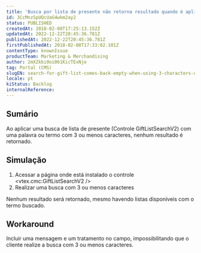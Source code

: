 ```yaml
---
title: 'Busca por lista de presente não retorna resultado quando é aplicada com 3 ou menos caracteres'
id: 3CcMnzSpUQcUaG4wkm2ay2
status: PUBLISHED
createdAt: 2018-02-08T17:25:13.152Z
updatedAt: 2022-12-22T20:45:36.781Z
publishedAt: 2022-12-22T20:45:36.781Z
firstPublishedAt: 2018-02-08T17:33:02.101Z
contentType: knownIssue
productTeam: Marketing & Merchandising
author: 2mXZkbi0oi061KicTExNjo
tag: Portal (CMS)
slugEN: search-for-gift-list-comes-back-empty-when-using-3-characters-or-less
locale: pt
kiStatus: Backlog
internalReference: 
---
```


## Sumário

Ao aplicar uma busca de lista de presente (Controle GiftListSearchV2) com uma palavra ou termo com 3 ou menos caracteres, nenhum resultado é retornado.

## Simulação


1. Acessar a página onde está instalado o controle <vtex.cmc:GiftListSearchV2 />
2. Realizar uma busca com 3 ou menos caracteres

Nenhum resultado será retornado, mesmo havendo listas disponíveis com o termo buscado.

## Workaround

Incluir uma mensagem e um tratamento no campo, impossibilitando que o cliente realize a busca com 3 ou menos caracteres.

